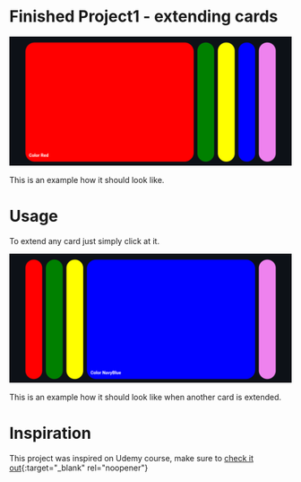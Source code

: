 # Finished Project1 - extending cards

![This is how it should look like](./Project1-bg.png?raw=true "Project1")

This is an example how it should look like.

# Usage

To extend any card just simply click at it.

![This is how it should look like when extended](./Project1-bg-extended.png?raw=true "Project1")

This is an example how it should look like when another card is extended.

# Inspiration

This project was inspired on Udemy course, make sure to [check it out](https://www.udemy.com/course/50-projects-50-days/){:target="\_blank" rel="noopener"}
